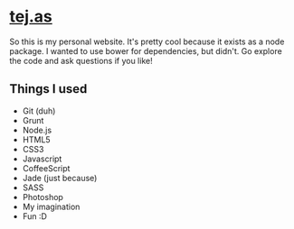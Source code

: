 # [tej.as](http://www.tejaskumar.com/)

So this is my personal website. It's pretty cool because it exists as a node package. I wanted to use bower for dependencies, but didn't. Go explore the code and ask questions if you like!

## Things I used

* Git (duh)
* Grunt
* Node.js
* HTML5
* CSS3
* Javascript
* CoffeeScript
* Jade (just because)
* SASS
* Photoshop
* My imagination
* Fun :D
